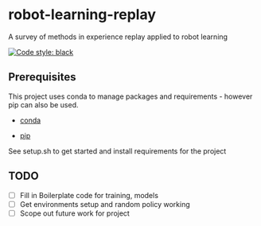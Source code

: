 # robot-learning-replay
A survey of methods in experience replay applied to robot learning

[![Code style: black](https://img.shields.io/badge/code%20style-black-000000.svg)](https://github.com/psf/black)


## Prerequisites

This project uses conda to manage packages and requirements - however pip can also be used.

+ [conda](https://docs.anaconda.com/anaconda/install/)

+ [pip](https://pip.pypa.io/en/stable/installing/)

See setup.sh to get started and install requirements for the project

## TODO

 - [ ] Fill in Boilerplate code for training, models
 - [ ] Get environments setup and random policy working
 - [ ] Scope out future work for project